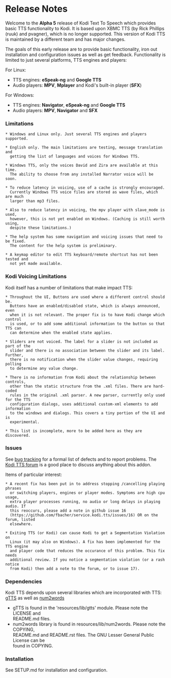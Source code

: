 Release Notes
=============
Welcome to the **Alpha 5** release of Kodi Text To Speech which provides basic TTS 
functionality to Kodi. It is based upon XBMC TTS (by Rick Phillips (ruuk) and pvagner),
which is no longer supported. This version of Kodi TTS is maintained by a 
different team and has major changes.

The goals of this early release are to provide basic functionality, iron out
installation and configuration issues as well as get feedback. Functionality
is limited to just several platforms, TTS engines and players:

For Linux:

   * TTS engines: **eSpeak-ng** and **Google TTS**
   * Audio players: **MPV**, **Mplayer** and Kodi's built-in player (**SFX**)

For Windows:

   * TTS engines: **Navigator**, **eSpeak-ng** and **Google TTS**
   * Audio players: **MPV**, **Navigator** and **SFX**

### Limitations

    * Windows and Linux only. Just several TTS engines and players supported.

    * English only. The main limitations are testing, message translation and  
      getting the list of languages and voices for Windows TTS.

    * Windows TTS, only the voices David and Zira are available at this time. 
      The ability to choose from any installed Narrator voice will be soon.

    * To reduce latency in voicing, use of a cache is strongly encouraged.  
      Currently Windows TTS voice files are stored as wave files, which are much  
      larger than mp3 files.

    * Also to reduce latency in voicing, the mpv player with slave_mode is used,  
      however, this is not yet enabled on Windows. (Caching is still worth using,  
      despite these limitations.)

    * The help system has some navigation and voicing issues that need to be fixed.
      The content for the help system is preliminary.

    * A keymap editor to edit TTS keyboard/remote shortcut has not been tested and 
      not yet made available.

### Kodi Voicing Limitations

Kodi itself has a number of limitations that make impact TTS:

    * Throughout the UI, Buttons are used where a different control should be. 
      Buttons have an enabled/disabled state, which is always announced, even  
      when it is not relevant. The proper fix is to have Kodi change which control
      is used, or to add some additional information to the button so that TTS can
      can determine when the enabled state applies.

    * Sliders are not voiced. The label for a slider is not included as part of the 
      slider and there is no association between the slider and its label. Further,
      there is no notification when the slider value changes, requiring polling 
      to determine any value change.

    * There is no information from Kodi about the relationship between controls,
      other than the static structure from the .xml files. There are hard-coded
      rules in the original .xml parser. A new parser, currently only used for the TTS  
      configuration dialogs, uses additional custom-xml elements to add information  
      to the windows and dialogs. This covers a tiny portion of the UI and is  
      experimental.

    * This list is incomplete, more to be added here as they are discovered.

### Issues

See [bug tracking](https://github.com/fbacher/service.kodi.tts/issues) for a formal 
list of defects and to report problems. The 
[Kodi TTS forum](https://forum.kodi.tv/showthread.php?tid=357602) is a good place to
discuss anything about this addon.

Items of particular interest:

    * A recent fix has been put in to address stopping /cancelling playing phrases
      or switching players, engines or player modes. Symptoms are high cpu usage, 
      extra player processes running, no audio or long delays in playing audio. If 
      this reoccurs, please add a note in github issue 16 
      (https://github.com/fbacher/service.kodi.tts/issues/16) OR on the forum, listed
      elsewhere.

    * Exiting TTS (or Kodi) can cause Kodi to get a Segmentation Violation on 
      Linux (it may also on Windows). A fix has been implemented for the TTS engine
      and player code that reduces the occurance of this problem. This fix needs 
      additional review. If you notice a segmentation violation (or a rash notice 
      from Kodi) then add a note to the forum, or to issue 17).

### Dependencies

Kodi TTS depends upon several libraries which are incorporated with TTS:
[gTTS][2] as well as [num2words][1] 

  * gTTS is found in the 'resources/lib/gtts' module. Please note the LICENSE and   
    README.md files.
  * num2words library is found in resources/lib/num2words. Please note the COPYING,  
    README.md and README.rst files. The GNU Lesser General Public License can be  
    found in COPYING.

### Installation

See SETUP.md for installation and configuration.

  [1]: https://github.com/savoirfairelinux/num2words
  [2]: https://github.com/pndurette/gTTs

